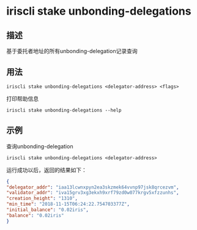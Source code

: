 # iriscli stake unbonding-delegations

## 描述

基于委托者地址的所有unbonding-delegation记录查询

## 用法

```
iriscli stake unbonding-delegations <delegator-address> <flags>
```

打印帮助信息
```
iriscli stake unbonding-delegations --help
```

## 示例

查询unbonding-delegation
```
iriscli stake unbonding-delegations <delegator-address>
```

运行成功以后，返回的结果如下：
```json
{
"delegator_addr": "iaa13lcwnxpyn2ea3skzmek64vvnp97jsk8qrcezvm",
"validator_addr": "iva15grv3xg3ekxh9xrf79zd0w077krgv5xfzzunhs",
"creation_height": "1310",
"min_time": "2018-11-15T06:24:22.754703377Z",
"initial_balance": "0.02iris",
"balance": "0.02iris"
}
```
